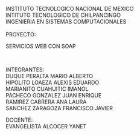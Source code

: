 
INSTITUTO TECNOLOGICO NACIONAL DE MEXICO<BR>
INTITUTO TECNOLOGICO DE CHILPANCINGO<br>
INGENIERIA EN SISTEMAS COMPUTACIONALES
<BR>
<BR>
PROYECTO:
<BR>
<P>SERVICIOS WEB CON SOAP</P>
<BR>

INTEGRANTES:<BR>
DUQUE PERALTA MARIO ALBERTO <BR>
HIPOLITO LOAEZA ALEXIS EDUARDO<BR>
MARIANITO CUAHUITIC IMANOL<BR>
PACHECO GONZALEZ JUAN ENRIQUE<BR>
RAMIREZ CABRERA ANA LAURA<BR>
SANCHEZ ZARAGOZA FRANCISCO JAVIER<BR>

DOCENTE:<BR>
EVANGELISTA ALCOCER YANET
